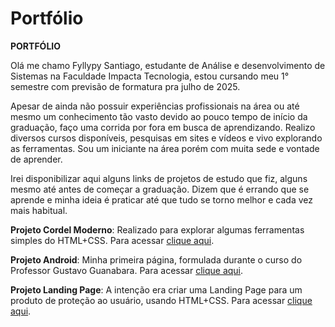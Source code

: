 # Portfólio
 <strong>PORTFÓLIO</strong>

Olá me chamo Fyllypy Santiago, estudante de Análise e desenvolvimento de Sistemas na Faculdade Impacta Tecnologia, estou cursando meu 1° semestre com previsão de formatura pra julho de 2025.

Apesar de ainda não possuir experiências profissionais na área ou até mesmo um conhecimento tão vasto devido ao pouco tempo de início da graduação, faço uma corrida por fora em busca de aprendizando. Realizo diversos cursos disponíveis, pesquisas em sites e vídeos e vivo explorando as ferramentas. Sou um iniciante na área porém com muita sede e vontade de aprender.

Irei disponibilizar aqui alguns links de projetos de estudo que fiz, alguns mesmo até antes de começar a graduação. Dizem que é errando que se aprende e minha ideia é praticar até que tudo se torno melhor e cada vez mais habitual.

<strong>Projeto Cordel Moderno</strong>: Realizado para explorar algumas ferramentas simples do HTML+CSS. Para acessar <a href="https://santiagofyll.github.io/projeto-cordel/">clique aqui</a>.

<strong>Projeto Android</strong>: Minha primeira página, formulada durante o curso do Professor Gustavo Guanabara. Para acessar <a href="https://santiagofyll.github.io/android-projeto/">clique aqui</a>.

<strong>Projeto Landing Page</strong>: A intenção era criar uma Landing Page para um produto de proteção ao usuário, usando HTML+CSS. Para acessar <a href="https://santiagofyll.github.io/landingpage/">clique aqui</a>.
